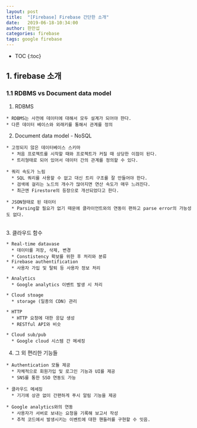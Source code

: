```yaml
---
layout: post
title:  "[Firebase] Firebase 간단한 소개"
date:   2019-06-18-10:34:00
author: 한만섭
categories: firebase
tags: google firebase
---
```


* TOC
{:toc}
## 1. firebase 소개 

### 1.1 RDBMS vs Document data model

  1. RDBMS

    * RDBMS는 사전에 데이터에 대해서 모두 설계가 되어야 한다. 
    * 다른 데이터 베이스와 외래키를 통해서 관계를 정의

  2. Document data model - NoSQL

    * 고정되지 않은 데이터베이스 스키마
      * 처음 프로젝트를 시작할 때와 프로젝트가 커질 때 상당한 이점이 된다. 
      * 트리형태로 되어 있어서 데이터 간의 관계를 정의할 수 있다.  
      
    * 쿼리 속도가 느림
      * SQL 쿼리를 사용할 수 없고 대신 트리 구조를 잘 만들어야 한다. 
      * 검색에 걸리는 노드의 개수가 많아지면 연산 속도가 매우 느려진다. 
      * 최근엔 Firestore의 등장으로 개선되었다고 한다. 
      
    * JSON형태로 된 데이터 
      * Parsing할 필요가 없기 때문에 클라이언트와의 연동이 편하고 parse error의 가능성도 없다.


​      
  3. 클라우드 함수  

    * Real-time datavase  
      * 데이터를 저장, 삭제, 변경  
      * Constistency 확보를 위한 후 처리와 분류  
    * Firebase authentification  
      * 사용자 가입 및 탈퇴 등 사용자 정보 처리  
      
    * Analytics  
      * Google analytics 이벤트 발생 시 처리   
      
    * Cloud stoage  
      * storage (일종의 CDN) 관리  
      
    * HTTP  
      * HTTP 요청에 대한 응답 생성  
      * RESTful API와 비슷   
      
    * Cloud sub/pub  
      * Google cloud 시스템 간 메세징  

  4. 그 외 편리한 기능들

    * Authentication 모듈 제공  
      * 자체적으로 회원가입 및 로그인 기능과 UI를 제공   
      * SNS를 통한 SSO 연동도 가능 
    
    * 클라우드 메세징   
      * 기기에 상관 없이 간편하게 푸시 알림 기능을 제공  
      
    * Google analytics와의 연동  
      * 사용자가 서버로 보내는 요청을 기록해 보고서 작성  
      * 추적 코드에서 발생시키는 이벤트에 대한 핸들러를 구현할 수 잇음.  


​      
